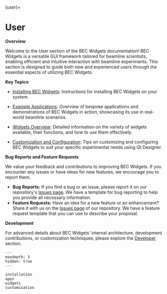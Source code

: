 (user)=
# User

**Overview**

Welcome to the User section of the BEC Widgets documentation! BEC Widgets is a versatile GUI framework tailored for beamline scientists, enabling efficient and intuitive interaction with beamline experiments. This section is designed to guide both new and experienced users through the essential aspects of utilizing BEC Widgets.

**Key Topics**

- [Installing BEC Widgets](#user.installation): Instructions for installing BEC Widgets on your system.

- [Example Applications](#user.apps): Overview of bespoke applications and demonstrations of BEC Widgets in action, showcasing its use in real-world beamline scenarios.

- [Widgets Overview](#user.widgets): Detailed information on the variety of widgets available, their functions, and how to use them effectively.

- [Customization and Configuration](#user.customisation): Tips on customizing and configuring BEC Widgets to suit your specific experimental needs using Qt Designer.

**Bug Reports and Feature Requests**

We value your feedback and contributions to improving BEC Widgets. If you encounter any issues or have ideas for new features, we encourage you to report them.

- **Bug Reports:** If you find a bug or an issue, please report it on our repository's [Issues page](https://gitlab.psi.ch/bec/bec-widgets/-/issues?sort=created_date&state=opened). We have a template for bug reporting to help you provide all necessary information.
- **Feature Requests:** Have an idea for a new feature or an enhancement? Share it with us on the [Issues page](https://gitlab.psi.ch/bec/bec-widgets/-/issues?sort=created_date&state=opened) of our repository. We have a feature request template that you can use to describe your proposal.

**Development**

For advanced details about BEC Widgets’ internal architecture, development contributions, or customization techniques, please explore the [Developer](#developer) section. 

```{toctree}
---
maxdepth: 3
hidden: true
---

installation
apps
widgets
customisation
